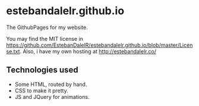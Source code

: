 # estebandalelr.github.io
The GithubPages for my website.

You may find the MIT license in https://github.com/EstebanDalelR/estebandalelr.github.io/blob/master/License.txt.
Also, i have my own hosting at http://estebandalelr.co/

## Technologies used

* Some HTML, routed by hand.
* CSS to make it pretty.
* JS and JQuery for animations.
